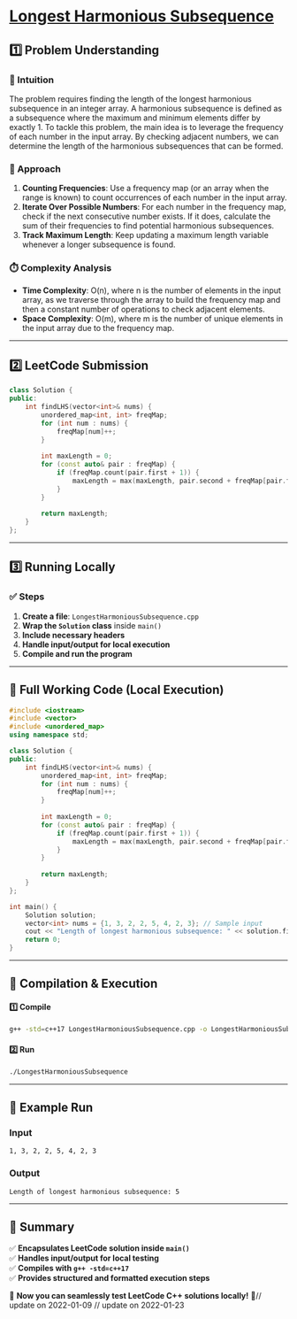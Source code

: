 # **[Longest Harmonious Subsequence](https://leetcode.com/problems/longest-harmonious-subsequence/description/)**  

## **1️⃣ Problem Understanding**  
### **📌 Intuition**  
The problem requires finding the length of the longest harmonious subsequence in an integer array. A harmonious subsequence is defined as a subsequence where the maximum and minimum elements differ by exactly 1. To tackle this problem, the main idea is to leverage the frequency of each number in the input array. By checking adjacent numbers, we can determine the length of the harmonious subsequences that can be formed.

### **🚀 Approach**  
1. **Counting Frequencies**: Use a frequency map (or an array when the range is known) to count occurrences of each number in the input array.
2. **Iterate Over Possible Numbers**: For each number in the frequency map, check if the next consecutive number exists. If it does, calculate the sum of their frequencies to find potential harmonious subsequences.
3. **Track Maximum Length**: Keep updating a maximum length variable whenever a longer subsequence is found.

### **⏱️ Complexity Analysis**  
- **Time Complexity**: O(n), where n is the number of elements in the input array, as we traverse through the array to build the frequency map and then a constant number of operations to check adjacent elements.
- **Space Complexity**: O(m), where m is the number of unique elements in the input array due to the frequency map.

---

## **2️⃣ LeetCode Submission**  
```cpp
class Solution {
public:
    int findLHS(vector<int>& nums) {
        unordered_map<int, int> freqMap;
        for (int num : nums) {
            freqMap[num]++;
        }
        
        int maxLength = 0;
        for (const auto& pair : freqMap) {
            if (freqMap.count(pair.first + 1)) {
                maxLength = max(maxLength, pair.second + freqMap[pair.first + 1]);
            }
        }
        
        return maxLength;
    }
};  
```  

---

## **3️⃣ Running Locally**  
### **✅ Steps**  
1. **Create a file**: `LongestHarmoniousSubsequence.cpp`  
2. **Wrap the `Solution` class** inside `main()`  
3. **Include necessary headers**  
4. **Handle input/output for local execution**  
5. **Compile and run the program**  

---  

## **📝 Full Working Code (Local Execution)**  
```cpp
#include <iostream>
#include <vector>
#include <unordered_map>
using namespace std;

class Solution {
public:
    int findLHS(vector<int>& nums) {
        unordered_map<int, int> freqMap;
        for (int num : nums) {
            freqMap[num]++;
        }
        
        int maxLength = 0;
        for (const auto& pair : freqMap) {
            if (freqMap.count(pair.first + 1)) {
                maxLength = max(maxLength, pair.second + freqMap[pair.first + 1]);
            }
        }
        
        return maxLength;
    }
};

int main() {
    Solution solution;
    vector<int> nums = {1, 3, 2, 2, 5, 4, 2, 3}; // Sample input
    cout << "Length of longest harmonious subsequence: " << solution.findLHS(nums) << endl; // Expected output: 5
    return 0;
}
```  

---  

## **🔧 Compilation & Execution**  
#### **1️⃣ Compile**  
```bash
g++ -std=c++17 LongestHarmoniousSubsequence.cpp -o LongestHarmoniousSubsequence
```  

#### **2️⃣ Run**  
```bash
./LongestHarmoniousSubsequence
```  

---  

## **🎯 Example Run**  
### **Input**  
```
1, 3, 2, 2, 5, 4, 2, 3
```  
### **Output**  
```
Length of longest harmonious subsequence: 5
```  

---  

## **📌 Summary**  
✅ **Encapsulates LeetCode solution inside `main()`**  
✅ **Handles input/output for local testing**  
✅ **Compiles with `g++ -std=c++17`**  
✅ **Provides structured and formatted execution steps**  

🚀 **Now you can seamlessly test LeetCode C++ solutions locally!** 🚀// update on 2022-01-09
// update on 2022-01-23
